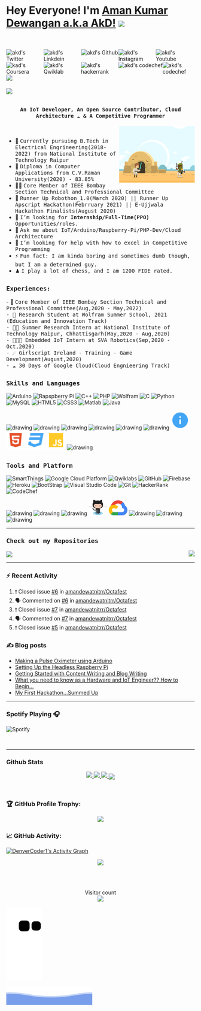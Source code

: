 # Hey Everyone! I'm [Aman Kumar Dewangan a.k.a AkD!](https://github.com/amandewatnitrr) <img src="https://github.com/himanshusharma89/himanshusharma89/blob/master/Hi.gif" width="25px">
<br><br>
<a href="https://twitter.com/amandewatnitrr">
  <img align="left" alt="akd's Twitter" width="100px" src="https://img.shields.io/badge/Twitter-1DA1F2?style=for-the-badge&logo=Twitter&logoColor=white" />
</a>
<a href="https://www.linkedin.com/in/aman-kumar-dewangan-akd13o1/">
  <img align="left" alt="akd's Linkdein" width="100px" src="https://img.shields.io/badge/Linkedin-0A66C2?style=for-the-badge&logo=Linkedin&logoColor=white" />
</a>
<a href="https://github.com/amandewatnitrr">
  <img align="left" alt="akd's Github" width="100px" src="https://img.shields.io/badge/Github-181717?style=for-the-badge&logo=Github&logoColor=white" />
</a>
<a href="https://www.instagram.com/akd_beast_slayer/">
  <img align="left" alt="akd's Instagram" width="100px" src="https://img.shields.io/badge/Instagram-E4405F?style=for-the-badge&logo=instagram&logoColor=white" />
</a>
<a href="https://www.youtube.com/channel/UCJ3giAOL-ycnqLDCA96AJag">
  <img align="left" alt="akd's Youtube" width="100px" src="https://img.shields.io/badge/YouTube-FF0000?style=for-the-badge&logo=YouTube&logoColor=white" />
</a>
<a href="https://www.coursera.org/user/b64b50f1306c84937347735b9120e533">
  <img align="left" alt="kad's Coursera" width="100px" src="https://img.shields.io/badge/Coursera-0056D2?style=for-the-badge&logo=Coursera&logoColor=white" />
</a>
<a href="https://www.qwiklabs.com/public_profiles/d9014880-0e88-42ad-abee-5e6e5e380de5">
  <img align="left" alt="akd's Qwiklab" width="100px" src="https://img.shields.io/badge/Qwiklabs-F5CD0E?style=for-the-badge&logo=Qwiklabs&logoColor=black" />
</a>
<br><br>
<a href="https://www.hackerrank.com/amandewatnitrr?hr_r=1">
  <img align="left" alt="akd's hackerrank" width="100px" src="https://img.shields.io/badge/HackerRank-2EC866?style=for-the-badge&logo=HackerRank&logoColor=black" />
</a>
<a href="https://www.codechef.com/users/amandewatnitrr">
  <img align="left" alt="akd's codechef" src="https://img.shields.io/badge/dynamic/json?label=CodeChef&query=%24.rating&url=https://competitive-coding-api.herokuapp.com/api/codechef/amandewatnitrr&prefix=Rating%20&logo=codechef&logoColor=f5f5dc&labelColor=7b5e47&style=for-the-badge&cacheSeconds=900" />
</a>
<a href="mailto:amandewatnitrr@gmail.com">
  <img align="left" alt="akd's codechef" width="70px" src="https://img.shields.io/badge/Gmail-EA4335?style=for-the-badge&logo=Gmail&logoColor=white" />
</a>
<a href="https://community.wolfram.com/web/amandewatnitrr?p_p_id=user_WAR_userportlet&tabs1=Discussions"  target="_blank">
  <img src="https://img.shields.io/badge/Wolfram-DD1100?style=for-the-badge&logo=Wolfram&logoColor=white">
</a>
<br><br>
![](https://github.com/amandewatnitrr/amandewatnitrr/blob/main/header_.png)

## <p align="center"><h4 align="center"><samp> An IoT Developer, An Open Source Contributor, Cloud Architecture ☁  & A Competitive Programmer </samp></h4></p>

<div>
<img align="right" src="https://github.com/amandewatnitrr/amandewatnitrr/blob/main/terminal.gif" width="40%"/>
  <br>

- 👷 <samp>Currently pursuing B.Tech in Electrical Engrineering(2018-2022) from National Institute of Technology Raipur
- 🔭 <samp>Diploma in Computer Applications from C.V.Raman University(2020) - 83.85%
- ✍🏻 <samp>Core Member of IEEE Bombay Section Technical and Professional Committee 
- 🥇 <samp>Runner Up Robothon_1.0(March 2020) || Runner Up Apscript Hackathon(Febrruary 2021) || E-Ujjwala Hackathon Finalists(August 2020) 
- 💼 <samp>I’m looking for **Internship/Full-Time(PPO)** Opportunities/roles.
- 💬 <samp>Ask me about IoT/Arduino/Raspberry-Pi/PHP-Dev/Cloud Architecture
- 🤔 <samp>I’m looking for help with how to excel in Competitive Programming
- ⚡ <samp>Fun fact: I am kinda boring and sometimes dumb though, but I am a determined guy.
- ♟ <samp>I play a lot of chess, and I am 1200 FIDE rated.
</div>

##

<div>
<h3><b><samp>Experiences:</samp></b></h3>
- 👷 <samp>Core Member of IEEE Bombay Section Technical and Professional Committee(Aug,2020 - May,2022)<br>
- 🔬 <samp>Research Student at Wolfram Summer School, 2021 (Education and Innovation Track)<br>
- 🕵🏻 <samp>Summer Research Intern at National Institute of Technology Raipur, Chhattisgarh(May,2020 - Aug,2020)<br>
- 👨🏾‍💻 <samp>Embedded IoT Intern at SVA Robotics(Sep,2020 - Oct,2020)<br>
- ☄️ <samp>Girlscript Ireland - Training - Game Development(August,2020)<br>
- ☁ <samp>30 Days of Google Cloud(Cloud Engnieering Track)<br>
</div>

##
<h3><b><samp>Skills and Languages</samp></b></h3>

![Arduino](https://img.shields.io/badge/Arduino-00979D?style=flat-square&logo=Arduino&logoColor=white)
![Rapspberry Pi](https://img.shields.io/badge/Raspberry_pi-C51A4A?style=flat-square&logo=raspberry-pi&logoColor=white)
![C++](https://img.shields.io/badge/C++-00599C?style=flat-square&logo=c%2B%2B&logoColor=white)
![PHP](https://img.shields.io/badge/PHP-777BB4?style=flat-square&logo=php&logoColor=white)
![Wolfram](https://img.shields.io/badge/Wolfram-DD1100?style=flat-square&logo=Wolfram&logoColor=white)
![C](https://img.shields.io/badge/C-27338e?style=flat-square&logo=c&logoColor=white)
![Python](https://img.shields.io/badge/Python-3776AB?style=flat-square&logo=Python&logoColor=white)
![MySQL](https://img.shields.io/badge/MySQL-4479A1?style=flat-square&logo=MySQL&logoColor=white)
![HTML5](https://img.shields.io/badge/HTML5-E34F26?style=flat-square&logo=HTML5&logoColor=white)
![CSS3](https://img.shields.io/badge/CSS3-1572B6?style=flat-square&logo=CSS3&logoColor=white)
![Matlab](https://img.shields.io/badge/MATLAB-800000?style=flat-square&logo=MathWorks&logoColor=white)
![Java](https://img.shields.io/badge/Java-013243?style=flat-square&logo=Java&logoColor=white)

<span>
<img src="https://github.com/amandewatnitrr/amandewatnitrr/blob/main/imgs/c.svg" alt="drawing" width="50"/>
<img src="https://github.com/amandewatnitrr/amandewatnitrr/blob/main/imgs/arduino-1.svg" alt="drawing" width="50"/>
<img src="https://github.com/amandewatnitrr/amandewatnitrr/blob/main/imgs/raspberry-pi.svg" alt="drawing" width="50"/>
<img src="https://github.com/amandewatnitrr/amandewatnitrr/blob/main/imgs/php-1.svg" alt="drawing" width="50"/>
<img src="https://github.com/amandewatnitrr/amandewatnitrr/blob/main/imgs/python-5.svg" alt="drawing" width="50"/>
<img src="https://github.com/amandewatnitrr/amandewatnitrr/blob/main/imgs/mysql-6.svg" alt="drawing" width="50"/>
<img src="https://github.com/amandewatnitrr/amandewatnitrr/blob/main/imgs/readme.svg" alt="drawing" width="50"/>
<img src="https://github.com/amandewatnitrr/amandewatnitrr/blob/main/imgs/html.svg" alt="drawing" width="50"/>
<img src="https://github.com/amandewatnitrr/amandewatnitrr/blob/main/imgs/css.svg" alt="drawing" width="50"/>
<img src="https://github.com/amandewatnitrr/amandewatnitrr/blob/main/imgs/javascript.svg" alt="drawing" width="50"/>
<img src="https://github.com/amandewatnitrr/amandewatnitrr/blob/main/imgs/wolfram-language.svg" alt="drawing" width="50"/>
  </span>
    
##
<h3><b><samp>Tools and Platform</samp></b></h3>

![SmartThings](https://img.shields.io/badge/SmartThings-777BB4?style=flat-square&logo=SmartThings&logoColor=white)
![Google Cloud Platform](https://img.shields.io/badge/Google_Cloud-4285F4?style=flat-square&logo=google-cloud&logoColor=white)
![Qwiklabs](https://img.shields.io/badge/Qwiklabs-F5CD0E?style=flat-square&logo=Qwiklabs&logoColor=800000)
![GitHub](https://img.shields.io/badge/GitHub-181717?style=flat-square&logo=github)
![Firebase](https://img.shields.io/badge/Firebase-ffcb2c?style=flat-square&logo=Firebase&logoColor=DD1100)
![Heroku](https://img.shields.io/badge/Heroku-430098?style=flat-square&logo=Heroku&logoColor=white)
![BootStrap](https://img.shields.io/badge/Bootstrap-7952B3?style=flat-square&logo=bootstrap&logoColor=white)
![Visual Studio Code](https://img.shields.io/badge/Visual_Studio_Code-007ACC?style=flat-square&logo=Visual-Studio-Code&logoColor=white)
![Git](https://img.shields.io/badge/Git-F05032?style=flat-square&logo=Git&logoColor=white)
![HackerRank](https://img.shields.io/badge/HackerRank-107C10?style=flat-square&logo=HackerRank&logoColor=black)
![CodeChef](https://img.shields.io/badge/CodeChef-5B4638?style=flat-square&logo=CodeChef&logoColor=white)
  
<span>
<img src="https://github.com/amandewatnitrr/amandewatnitrr/blob/main/imgs/bootstrap-5-1.svg" alt="drawing" width="50"/>
<img src="https://github.com/amandewatnitrr/amandewatnitrr/blob/main/imgs/firebase-1.svg" alt="drawing" width="30"/>
<img src="https://github.com/amandewatnitrr/amandewatnitrr/blob/main/imgs/git-icon.svg" alt="drawing" width="40"/>
<img src="https://github.com/amandewatnitrr/amandewatnitrr/blob/main/imgs/Octocat.png" alt="drawing" width="50"/>
<img src="https://github.com/amandewatnitrr/amandewatnitrr/blob/main/imgs/google-cloud-1.svg" alt="drawing" width="50"/>
<img src="https://github.com/amandewatnitrr/amandewatnitrr/blob/main/imgs/hackerrank.svg" alt="drawing" width="50"/>
<img src="https://github.com/amandewatnitrr/amandewatnitrr/blob/main/imgs/visual-studio-code.svg" alt="drawing" width="40"/>
<img src="https://github.com/amandewatnitrr/amandewatnitrr/blob/main/imgs/heroku-4.svg" alt="drawing" width="40"/>
</span>
<hr> 
  
<h3><b><samp>Check out my Repositories</samp></b></h3>

<span>
<a href="https://github.com/amandewatnitrr/A-10-NEXA">
  <img align="right" src="https://github-readme-stats.vercel.app/api/pin/?username=amandewatnitrr&repo=A-10-NEXA" />
</a>
<a href="https://github.com/amandewatnitrr/Aztecs-LogiTraffic">
  <img align="center" src="https://github-readme-stats.vercel.app/api/pin/?username=amandewatnitrr&repo=Aztecs-LogiTraffic" />
</a>
  </span>
  
<hr>
  
### :zap: Recent Activity
  
<!--START_SECTION:waka-->
<!--END_SECTION:waka-->


<!--START_SECTION:activity-->
1. ❗️ Closed issue [#6](https://github.com/amandewatnitrr/Octafest/issues/6) in [amandewatnitrr/Octafest](https://github.com/amandewatnitrr/Octafest)
2. 🗣 Commented on [#6](https://github.com/amandewatnitrr/Octafest/issues/6) in [amandewatnitrr/Octafest](https://github.com/amandewatnitrr/Octafest)
3. ❗️ Closed issue [#7](https://github.com/amandewatnitrr/Octafest/issues/7) in [amandewatnitrr/Octafest](https://github.com/amandewatnitrr/Octafest)
4. 🗣 Commented on [#7](https://github.com/amandewatnitrr/Octafest/issues/7) in [amandewatnitrr/Octafest](https://github.com/amandewatnitrr/Octafest)
5. ❗️ Closed issue [#5](https://github.com/amandewatnitrr/Octafest/issues/5) in [amandewatnitrr/Octafest](https://github.com/amandewatnitrr/Octafest)
<!--END_SECTION:activity-->

  
### ✍️ Blog posts
<!-- BLOG-POST-LIST:START -->
- [Making a Pulse Oximeter using Arduino](https://medium.com/@amandewatnitrr/making-a-pulse-oximeter-using-arduino-e0a7f21b2a5e?source=rss-e69b5e669025------2)
- [Setting Up the Headless Raspberry Pi](https://medium.com/@amandewatnitrr/setting-up-the-headless-raspberry-pi-bb492866ee5f?source=rss-e69b5e669025------2)
- [Getting Started with Content Writing and Blog Writing](https://medium.com/@amandewatnitrr/getting-started-with-content-writing-and-blog-writing-52cc6a7440b4?source=rss-e69b5e669025------2)
- [What you need to know as a Hardware and IoT Engineer?? How to Begin...](https://medium.com/@amandewatnitrr/what-you-need-to-know-as-a-hardware-and-iot-engineer-how-to-begin-f85ef44b06a?source=rss-e69b5e669025------2)
- [My First Hackathon...Summed Up](https://medium.com/@amandewatnitrr/my-first-hackathon-summed-up-48187d27e513?source=rss-e69b5e669025------2)
<!-- BLOG-POST-LIST:END -->

  
<hr>
  
### Spotify Playing 🎧

![Spotify](https://novatorem.vercel.app/api/spotify)

<br/>
 
 <hr>
  
### Github Stats
  
<p align="center">
  <a href="https://github.com/amandewatnitrr"><span>
    <img height="48%" src="https://github-readme-stats.vercel.app/api?username=amandewatnitrr&count_private=true&show_icons=true&theme=radical&&include_all_commits=true"/>
    <img width="48%" src="https://github-readme-streak-stats.herokuapp.com/?user=amandewatnitrr&theme=radical" />
    <img height="180em" src="https://github-readme-stats-eight-theta.vercel.app/api/top-langs/?username=amandewatnitrr&hide=html,css,javascript,scss&layout=compact&langs_count=8&theme=radical"/>
    <img align="center" src="https://github-profile-summary-cards.vercel.app/api/cards/profile-details?username=amandewatnitrr&theme=dracula" />
    </span></a>
</p>
  
<br>
  
### 🏆 GitHub Profile Trophy:
<p align="center">
<a href="https://github.com/ryo-ma/github-profile-trophy">
  <img width=800 src="https://github-profile-trophy.vercel.app/?username=amandewatnitrr&column=8&theme=onedark&no-frame=true&no-bg=true"/>
</a>
</p>

### 📈 GitHub Activity:
  <a href="https://github.com/amandewatnitrr/github-readme-activity-graph"><img alt="DenverCoder1's Activity Graph" src="https://activity-graph.herokuapp.com/graph?username=amandewatnitrr&bg_color=1F222E&color=F8D866&line=F85D7F&point=FFFFFF&hide_border=true" /></a>

<p align="center">
<a href="https://profile.codersrank.io/user/amandewatnitrr"><img width="494px" src="https://cr-ss-service.azurewebsites.net/api/ScreenShot?widget=summary&username=amandewatnitrr&layout=horizontal&badges=3&show-avatar=true&min-width=494px&branding=false&style=--bg-color:%23fff;--border:1px%20solid%23e4e2e2;--border-radius:4px;--header-padding:20px;--header-bg-color:%232f80ed;--name-font-size:18px;--name-font-weight:bold;--rank-font-size:14px;--preloader-color:%232f80ed;--badges-padding:20px;--badge-box-shadow:none;--badge-border:1px%20solid%23e4e2e2;--badge-rank-font-size:12px;--badge-location-font-size:12px;--badge-padding:10px;--badge-margin:10px;--badge-icon-size:16px;--badge-technology-font-size:14px;--badge-technology-font-weight:normal)" /></a>
</p>

<br>  

##
<p align="center"> 
  Visitor count<br>
  <img src="https://profile-counter.glitch.me/amandewatnitrr/count.svg" />
</p>
  
![snake svg](https://github.com/adityamangal1/adityamangal1/blob/output/github-contribution-grid-snake.svg)
  
![](https://github.com/amandewatnitrr/amandewatnitrr/blob/main/imgs/bottom_header.svg)
